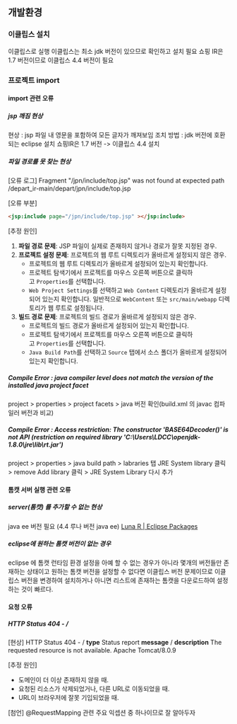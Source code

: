 ```table-of-contents
```

## 개발환경
### 이클립스 설치
이클립스로 실행
이클립스는 최소 jdk 버전이 있으므로 확인하고 설치 필요
쇼핑 IR은 1.7 버전이므로 이클립스 4.4 버전이 필요

### 프로젝트 import
#### import 관련 오류
##### jsp 깨짐 현상
현상 : jsp 파일 내 영문을 포함하여 모든 글자가 깨져보임
조치 방법 : 
jdk 버전에 호환되는 eclipse 설치
쇼핑IR은 1.7 버전 -> 이클립스 4.4 설치

##### 파일 경로를 못 찾는 현상
[오류 로그]
Fragment "/jpn/include/top.jsp" was not found at expected path /depart_ir-main/depart/jpn/include/top.jsp

[오류 부분]
```html
<jsp:include page="/jpn/include/top.jsp" ></jsp:include>
```

[추정 원인]
1. **파일 경로 문제**: JSP 파일이 실제로 존재하지 않거나 경로가 잘못 지정된 경우.
2. **프로젝트 설정 문제**: 프로젝트의 웹 루트 디렉토리가 올바르게 설정되지 않은 경우.
	- 프로젝트의 웹 루트 디렉토리가 올바르게 설정되어 있는지 확인합니다.
	- 프로젝트 탐색기에서 프로젝트를 마우스 오른쪽 버튼으로 클릭하고 `Properties`를 선택합니다.
	- `Web Project Settings`를 선택하고 `Web Content` 디렉토리가 올바르게 설정되어 있는지 확인합니다. 일반적으로 `WebContent` 또는 `src/main/webapp` 디렉토리가 웹 루트로 설정됩니다.
3. **빌드 경로 문제**: 프로젝트의 빌드 경로가 올바르게 설정되지 않은 경우.
	- 프로젝트의 빌드 경로가 올바르게 설정되어 있는지 확인합니다.
	- 프로젝트 탐색기에서 프로젝트를 마우스 오른쪽 버튼으로 클릭하고 `Properties`를 선택합니다.
	- `Java Build Path`를 선택하고 `Source` 탭에서 소스 폴더가 올바르게 설정되어 있는지 확인합니다.



##### Compile Error : java compiler level does not match the version of the installed java project facet
project > properties > project facets > java 버전 확인(build.xml 의 javac 컴파일러 버전과 비교)


##### Compile Error : Access restriction: The constructor 'BASE64Decoder()' is not API (restriction on required library 'C:\Users\LDCC\openjdk-1.8.0\jre\lib\rt.jar')
project > properties > java build path > labraries 탭
JRE System library 클릭 > remove
Add library 클릭 > JRE System Library 다시 추가 

#### 톰캣 서버 실행 관련 오류
##### server(톰캣) 를 추가할 수 없는 현상
java ee 버전 필요 (4.4 루나 버전 java ee)
[Luna R | Eclipse Packages](https://www.eclipse.org/downloads/packages/release/luna/r)

##### eclipse에 원하는 톰캣 버전이 없는 경우
eclipse 에 톰캣 런타임 환경 설정을 아예 할 수 없는 경우가 아니라 몇개의 버전들만 존재하는 상태이고 원하는 톰캣 버전을 설정할 수 없다면 이클립스 버전 문제이므로 이클립스 버전을 변경하여 설치하거나 아니면 리스트에 존재하는 톰캣을 다운로드하여 설정하는 것이 빠르다.



#### 요청 오류
##### HTTP Status 404 - /
[현상]
HTTP Status 404 - /
**type** Status report
**message** /
**description** The requested resource is not available.
Apache Tomcat/8.0.9

[추정 원인]
- 도메인이 더 이상 존재하지 않을 때.
- 요청된 리소스가 삭제되었거나, 다른 URL로 이동되었을 때.
- URL이 브라우저에 잘못 기입되었을 때.

[첨언]
@RequestMapping 관련 주요 익셉션 중 하나이므로 잘 알아두자

